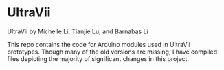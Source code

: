 # UltraVii

UltraVii by Michelle Li, Tianjie Lu, and Barnabas Li

This repo contains the code for Arduino modules used in UltraVii prototypes. Though many of the old versions are missing, I have compiled files depicting the majority of significant changes in this project.
